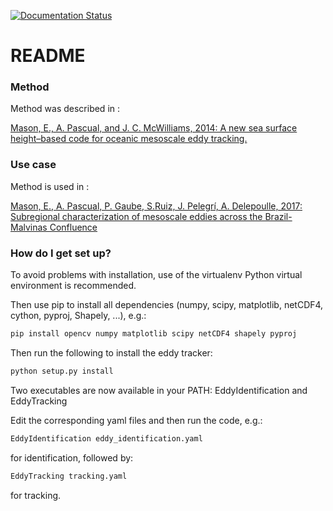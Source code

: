 [![Documentation Status](https://readthedocs.org/projects/py-eddy-tracker/badge/?version=latest)](https://py-eddy-tracker.readthedocs.io/en/latest/?badge=latest)

# README #

### Method ###

Method was described in :

[Mason, E., A. Pascual, and J. C. McWilliams, 2014: A new sea surface height–based code for oceanic mesoscale eddy tracking.](https://doi.org/10.1175/JTECH-D-14-00019.1)

### Use case ###

Method is used in :
 
[Mason, E., A. Pascual, P. Gaube, S.Ruiz, J. Pelegrí, A. Delepoulle, 2017: Subregional characterization of mesoscale eddies across the Brazil-Malvinas Confluence](https://doi.org/10.1002/2016JC012611)

### How do I get set up? ###

To avoid problems with installation, use of the virtualenv Python virtual environment is recommended.

Then use pip to install all dependencies (numpy, scipy, matplotlib, netCDF4, cython, pyproj, Shapely, ...), e.g.:

```bash
pip install opencv numpy matplotlib scipy netCDF4 shapely pyproj
```

Then run the following to install the eddy tracker:

```bash
python setup.py install
```

Two executables are now available in your PATH: EddyIdentification and EddyTracking

Edit the corresponding yaml files and then run the code, e.g.:

```bash
EddyIdentification eddy_identification.yaml
```

for identification, followed by:

```bash
EddyTracking tracking.yaml
```

for tracking.


